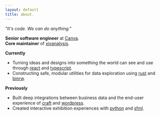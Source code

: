 ```yaml
---
layout: default
title: about.
---
```


_"It's code. We can do anything."_

**Senior software engineer** at [Canva](https://www.canva.com/).<br>
**Core maintainer** of [xivanalysis](https://xivanalysis.com/).

**Currently** 
- Turning ideas and designs into something the world can see and use through [react](https://reactjs.org/) and [typescript](https://www.typescriptlang.org/).
- Constructing safe, modular utilities for data exploration using [rust](https://www.rust-lang.org/) and [binrw](https://binrw.rs/).

**Previously**
- Built deep integrations between business data and the end-user experience of [craft](https://craftcms.com/) and [wordpress](https://wordpress.org/).
- Created interactive exhibition experiences with [python](https://www.python.org/) and [sfml](https://www.sfml-dev.org/).
